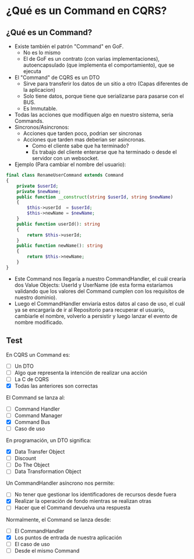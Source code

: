 # ¿Qué es un Command en CQRS?

## ¿Qué es un Command?

* Existe también el patrón "Command" en GoF.
  * No es lo mismo
  * El de GoF es un contrato (con varias implementaciones), autoencapsulado (que implementa el comportamiento), que se ejecuta
* El "Command" de CQRS es un DTO
  * Sirve para transferir los datos de un sitio a otro (Capas diferentes de la aplicacion)
  * Solo tiene datos, porque tiene que serializarse para pasarse con el BUS.
  * Es Immutable.
* Todas las acciones que modifiquen algo en nuestro sistema, seria Commands.
* Sincronos/Asincronos:
  * Acciones que tarden poco, podrian ser sincronas
  * Acciones que tarden mas deberian ser asincronas.
    * Como el cliente sabe que ha terminado?
    * Es trabajo del cliente enterarse que ha terminado o desde el servidor con un websocket.
* Ejemplo (Para cambiar el nombre del usuario):

```php
final class RenameUserCommand extends Command
{
    private $userId;
    private $newName;
    public function __construct(string $userId, string $newName)
    {
        $this->userId  = $userId;
        $this->newName = $newName;
    }
    public function userId(): string
    {
        return $this->userId;
    }
    public function newName(): string
    {
        return $this->newName;
    }
}
```

* Este Command nos llegaría a nuestro CommandHandler, el cuál crearía dos Value Objects: UserId y UserName (de esta forma estaríamos validando que los valores del Command cumplen con los requisitos de nuestro dominio).
* Luego el CommandHandler enviaría estos datos al caso de uso, el cuál ya se encargaría de ir al Repositorio para recuperar el usuario, cambiarle el nombre, volverlo a persistir y luego lanzar el evento de nombre modificado.

## Test

En CQRS un Command es:
- [ ] Un DTO
- [ ] Algo que representa la intención de realizar una acción
- [ ] La C de CQRS
- [x] Todas las anteriores son correctas

El Command se lanza al:
- [ ] Command Handler
- [ ] Command Manager
- [x] Command Bus
- [ ] Caso de uso

En programación, un DTO significa:
- [x] Data Transfer Object
- [ ] Discount
- [ ] Do The Object
- [ ] Data Transformation Object

Un CommandHandler asíncrono nos permite:
- [ ] No tener que gestionar los identificadores de recursos desde fuera
- [x] Realizar la operación de fondo mientras se realizan otras
- [ ] Hacer que el Command devuelva una respuesta

Normalmente, el Command se lanza desde:
- [ ] El CommandHandler
- [x] Los puntos de entrada de nuestra aplicación
- [ ] El caso de uso
- [ ] Desde el mismo Command
